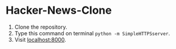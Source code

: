 # Hacker-News-Clone
1. Clone the repository.
2. Type this command on terminal ```python -m SimpleHTTPSserver```.
3. Visit [localhost:8000](http://localhost:8000).